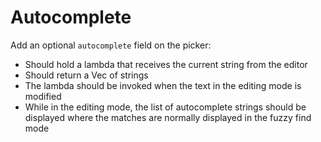 # Autocomplete

Add an optional `autocomplete` field on the picker:

- Should hold a lambda that receives the current string from the editor
- Should return a Vec of strings
- The lambda should be invoked when the text in the editing mode is modified
- While in the editing mode, the list of autocomplete strings should be displayed where the matches are normally displayed in the fuzzy find mode
